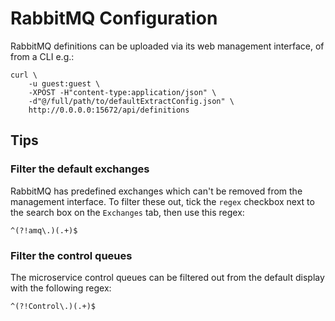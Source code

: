 # RabbitMQ Configuration

RabbitMQ definitions can be uploaded via its web management interface, of from a CLI e.g.:

```console
curl \
    -u guest:guest \
    -XPOST -H"content-type:application/json" \
    -d"@/full/path/to/defaultExtractConfig.json" \
    http://0.0.0.0:15672/api/definitions
```

## Tips

### Filter the default exchanges

RabbitMQ has predefined exchanges which can't be removed from the management interface. To filter these out, tick the `regex` checkbox next to the search box on the `Exchanges` tab, then use this regex:

```
^(?!amq\.)(.+)$
```

### Filter the control queues

The microservice control queues can be filtered out from the default display with the following regex:

```
^(?!Control\.)(.+)$
```
